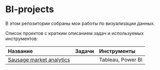 # BI-projects

В этом репозитории собраны мои работы по визуализации данных.

Cписок проектов с кратким описанием задач и используемых инструментов:

|Название|Задачи|Инструменты|
|:-------|:-----|:----------|
|[Sausage market analytics](ссылка)||Tableau, Power BI|